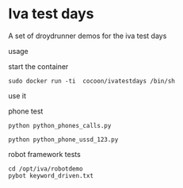 Iva test days
=============


A set of droydrunner demos for the iva test days

usage

start the container

```
sudo docker run -ti  cocoon/ivatestdays /bin/sh
```

use it


phone test

```
python python_phones_calls.py

python python_phone_ussd_123.py
```


robot framework tests

```
cd /opt/iva/robotdemo
pybot keyword_driven.txt

```

